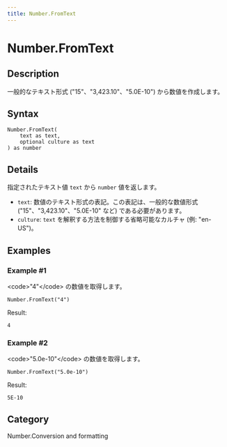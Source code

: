 ```yaml
---
title: Number.FromText
---
```


# Number.FromText


## Description

一般的なテキスト形式 (&#34;15&#34;、&#34;3,423.10&#34;、&#34;5.0E-10&#34;) から数値を作成します。


## Syntax

```powerquery
Number.FromText(
    text as text,
    optional culture as text
) as number
```


## Details

指定されたテキスト値 <code>text</code> から <code>number</code> 値を返します。 <ul>  <li><code>text</code>: 数値のテキスト形式の表記。この表記は、一般的な数値形式 ("15"、"3,423.10"、"5.0E-10" など) である必要があります。</li>  <li><code>culture</code>: <code>text</code> を解釈する方法を制御する省略可能なカルチャ (例: "en-US")。</li> </ul>


## Examples

### Example #1 
&lt;code&gt;&#34;4&#34;&lt;/code&gt; の数値を取得します。
```powerquery
Number.FromText("4")
```

Result: 
```powerquery
4
```


### Example #2 
&lt;code&gt;&#34;5.0e-10&#34;&lt;/code&gt; の数値を取得します。
```powerquery
Number.FromText("5.0e-10")
```

Result: 
```powerquery
5E-10
```




## Category
Number.Conversion and formatting
